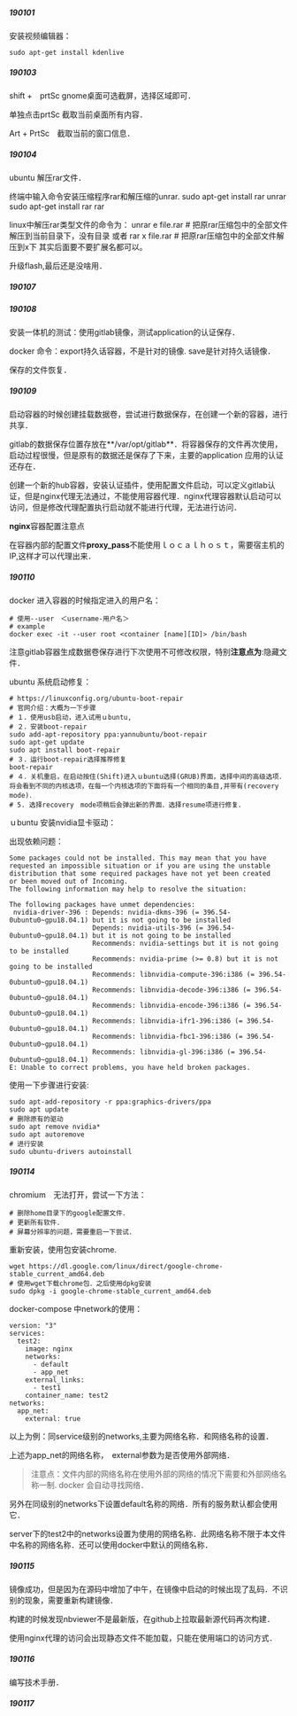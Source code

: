 ##### 190101

安装视频编辑器：

```
sudo apt-get install kdenlive
```

##### 190103

shift +　prtSc gnome桌面可选截屏，选择区域即可．

单独点击prtSc 截取当前桌面所有内容．

Art + PrtSc　截取当前的窗口信息．

##### 190104

ubuntu 解压rar文件．

终端中输入命令安装压缩程序rar和解压缩的unrar.
 sudo apt-get install rar unrar
 sudo apt-get install rar rar

linux中解压rar类型文件的命令为：
 unrar  e file.rar  # 把原rar压缩包中的全部文件解压到当前目录下，没有目录
 或者 rar x file.rar  # 把原rar压缩包中的全部文件解压到x下
 其实后面要不要扩展名都可以。

升级flash,最后还是没啥用．

##### 190107

##### 190108

安装一体机的测试：使用gitlab镜像，测试application的认证保存．

docker 命令：export持久话容器，不是针对的镜像. save是针对持久话镜像．

保存的文件恢复．

##### 190109

启动容器的时候创建挂载数据卷，尝试进行数据保存，在创建一个新的容器，进行共享．

gitlab的数据保存位置存放在**/var/opt/gitlab**．将容器保存的文件再次使用，启动过程很慢，但是原有的数据还是保存了下来，主要的application 应用的认证还存在．

创建一个新的hub容器，安装认证插件，使用配置文件启动，可以定义gitlab认证，但是nginx代理无法通过，不能使用容器代理．nginx代理容器默认启动可以访问，但是修改代理配置执行启动就不能进行代理，无法进行访问．

**nginx**容器配置注意点

在容器内部的配置文件**proxy_pass**不能使用ｌｏｃａｌｈｏｓｔ，需要宿主机的IP,这样才可以代理出来．



##### 190110

docker 进入容器的时候指定进入的用户名：

```
# 使用--user　＜username-用户名＞
# example 
docker exec -it --user root <container [name][ID]> /bin/bash
```

注意gitlab容器生成数据卷保存进行下次使用不可修改权限，特别**注意点为**:隐藏文件．



ubuntu 系统启动修复：

```
# https://linuxconfig.org/ubuntu-boot-repair
# 官网介绍：大概为一下步骤
# １．使用usb启动，进入试用ｕbuntu,
# ２．安装boot-repair
sudo add-apt-repository ppa:yannubuntu/boot-repair
sudo apt-get update
sudo apt install boot-repair
# ３．运行boot-repair选择推荐修复
boot-repair
# ４．关机重启，在启动按住(Shift)进入ｕbuntu选择(GRUB)界面，选择中间的高级选项．将会看到不同的内核选项，在每一个内核选项的下面将有一个相同的条目,并带有(recovery mode)．
# 5. 选择recovery　mode项稍后会弹出新的界面．选择resume项进行修复．
```

ｕbuntu 安装nvidia显卡驱动：

出现依赖问题：

```
Some packages could not be installed. This may mean that you have
requested an impossible situation or if you are using the unstable
distribution that some required packages have not yet been created
or been moved out of Incoming.
The following information may help to resolve the situation:

The following packages have unmet dependencies:
 nvidia-driver-396 : Depends: nvidia-dkms-396 (= 396.54-0ubuntu0~gpu18.04.1) but it is not going to be installed
                     Depends: nvidia-utils-396 (= 396.54-0ubuntu0~gpu18.04.1) but it is not going to be installed
                     Recommends: nvidia-settings but it is not going to be installed
                     Recommends: nvidia-prime (>= 0.8) but it is not going to be installed
                     Recommends: libnvidia-compute-396:i386 (= 396.54-0ubuntu0~gpu18.04.1)
                     Recommends: libnvidia-decode-396:i386 (= 396.54-0ubuntu0~gpu18.04.1)
                     Recommends: libnvidia-encode-396:i386 (= 396.54-0ubuntu0~gpu18.04.1)
                     Recommends: libnvidia-ifr1-396:i386 (= 396.54-0ubuntu0~gpu18.04.1)
                     Recommends: libnvidia-fbc1-396:i386 (= 396.54-0ubuntu0~gpu18.04.1)
                     Recommends: libnvidia-gl-396:i386 (= 396.54-0ubuntu0~gpu18.04.1)
E: Unable to correct problems, you have held broken packages.
```

使用一下步骤进行安装:

```
sudo apt-add-repository -r ppa:graphics-drivers/ppa
sudo apt update
# 删除原有的驱动
sudo apt remove nvidia*
sudo apt autoremove
# 进行安装
sudo ubuntu-drivers autoinstall
```

##### 190114

chromium　无法打开，尝试一下方法：

```
# 删除home目录下的google配置文件．
# 更新所有软件．
# 屏幕分辨率的问题，需要重启一下尝试．
```

重新安装，使用包安装chrome.

```shell
wget https://dl.google.com/linux/direct/google-chrome-stable_current_amd64.deb
# 使用wget下载chrome包．之后使用dpkg安装
sudo dpkg -i google-chrome-stable_current_amd64.deb
```



docker-compose 中network的使用：

```
version: "3"
services:
  test2:
    image: nginx
    networks:
      - default
      - app_net
    external_links:
      - test1
    container_name: test2
networks:
  app_net:
    external: true
```



以上为例：同service级别的networks,主要为网络名称．和网络名称的设置．

上述为app_net的网络名称，　external参数为是否使用外部网络．

> 注意点：文件内部的网络名称在使用外部的网络的情况下需要和外部网络名称一制. docker 会自动寻找网络．

另外在同级别的networks下设置default名称的网络．所有的服务默认都会使用它．

server下的test2中的networks设置为使用的网络名称．此网络名称不限于本文件中名称的网络名称．还可以使用docker中默认的网络名称．

##### 190115

镜像成功，但是因为在源码中增加了中午，在镜像中启动的时候出现了乱码．不识别的现象，需要重新构建镜像．

构建的时候发现nbviewer不是最新版，在github上拉取最新源代码再次构建．

使用nginx代理的访问会出现静态文件不能加载，只能在使用端口的访问方式．

##### 190116

编写技术手册．

##### 190117

